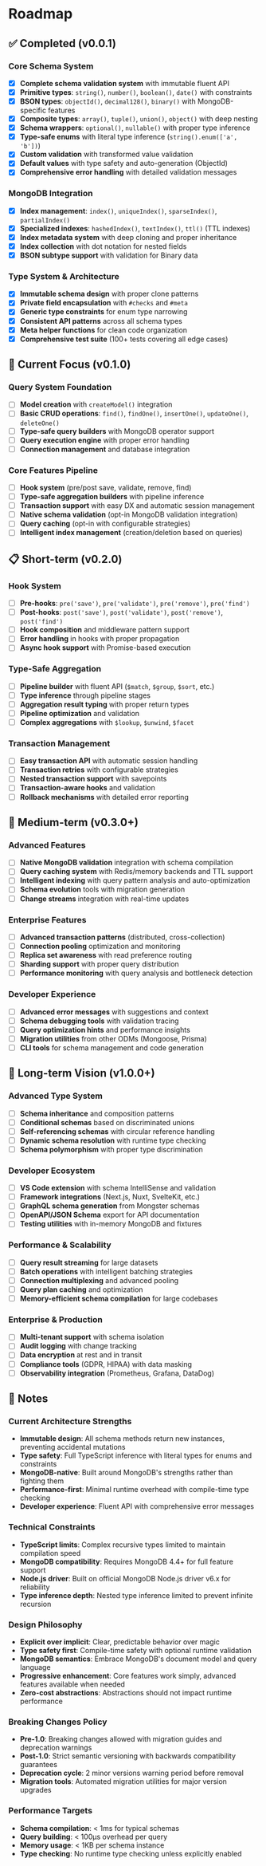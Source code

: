 # Roadmap

## ✅ Completed (v0.0.1)

### Core Schema System
- [x] **Complete schema validation system** with immutable fluent API
- [x] **Primitive types**: `string()`, `number()`, `boolean()`, `date()` with constraints
- [x] **BSON types**: `objectId()`, `decimal128()`, `binary()` with MongoDB-specific features
- [x] **Composite types**: `array()`, `tuple()`, `union()`, `object()` with deep nesting
- [x] **Schema wrappers**: `optional()`, `nullable()` with proper type inference
- [x] **Type-safe enums** with literal type inference (`string().enum(['a', 'b'])`)
- [x] **Custom validation** with transformed value validation
- [x] **Default values** with type safety and auto-generation (ObjectId)
- [x] **Comprehensive error handling** with detailed validation messages

### MongoDB Integration
- [x] **Index management**: `index()`, `uniqueIndex()`, `sparseIndex()`, `partialIndex()`
- [x] **Specialized indexes**: `hashedIndex()`, `textIndex()`, `ttl()` (TTL indexes)
- [x] **Index metadata system** with deep cloning and proper inheritance
- [x] **Index collection** with dot notation for nested fields
- [x] **BSON subtype support** with validation for Binary data

### Type System & Architecture
- [x] **Immutable schema design** with proper clone patterns
- [x] **Private field encapsulation** with `#checks` and `#meta`
- [x] **Generic type constraints** for enum type narrowing
- [x] **Consistent API patterns** across all schema types
- [x] **Meta helper functions** for clean code organization
- [x] **Comprehensive test suite** (100+ tests covering all edge cases)

## 🚧 Current Focus (v0.1.0)

### Query System Foundation
- [ ] **Model creation** with `createModel()` integration
- [ ] **Basic CRUD operations**: `find()`, `findOne()`, `insertOne()`, `updateOne()`, `deleteOne()`
- [ ] **Type-safe query builders** with MongoDB operator support
- [ ] **Query execution engine** with proper error handling
- [ ] **Connection management** and database integration

### Core Features Pipeline
- [ ] **Hook system** (pre/post save, validate, remove, find)
- [ ] **Type-safe aggregation builders** with pipeline inference
- [ ] **Transaction support** with easy DX and automatic session management
- [ ] **Native schema validation** (opt-in MongoDB validation integration)
- [ ] **Query caching** (opt-in with configurable strategies)  
- [ ] **Intelligent index management** (creation/deletion based on queries)

## 📋 Short-term (v0.2.0)

### Hook System
- [ ] **Pre-hooks**: `pre('save')`, `pre('validate')`, `pre('remove')`, `pre('find')`
- [ ] **Post-hooks**: `post('save')`, `post('validate')`, `post('remove')`, `post('find')`
- [ ] **Hook composition** and middleware pattern support
- [ ] **Error handling** in hooks with proper propagation
- [ ] **Async hook support** with Promise-based execution

### Type-Safe Aggregation
- [ ] **Pipeline builder** with fluent API (`$match`, `$group`, `$sort`, etc.)
- [ ] **Type inference** through pipeline stages
- [ ] **Aggregation result typing** with proper return types
- [ ] **Pipeline optimization** and validation
- [ ] **Complex aggregations** with `$lookup`, `$unwind`, `$facet`

### Transaction Management
- [ ] **Easy transaction API** with automatic session handling
- [ ] **Transaction retries** with configurable strategies
- [ ] **Nested transaction support** with savepoints
- [ ] **Transaction-aware hooks** and validation
- [ ] **Rollback mechanisms** with detailed error reporting

## 🎯 Medium-term (v0.3.0+)

### Advanced Features
- [ ] **Native MongoDB validation** integration with schema compilation
- [ ] **Query caching system** with Redis/memory backends and TTL support
- [ ] **Intelligent indexing** with query pattern analysis and auto-optimization
- [ ] **Schema evolution** tools with migration generation
- [ ] **Change streams** integration with real-time updates

### Enterprise Features  
- [ ] **Advanced transaction patterns** (distributed, cross-collection)
- [ ] **Connection pooling** optimization and monitoring
- [ ] **Replica set awareness** with read preference routing
- [ ] **Sharding support** with proper query distribution
- [ ] **Performance monitoring** with query analysis and bottleneck detection

### Developer Experience
- [ ] **Advanced error messages** with suggestions and context
- [ ] **Schema debugging tools** with validation tracing
- [ ] **Query optimization hints** and performance insights
- [ ] **Migration utilities** from other ODMs (Mongoose, Prisma)
- [ ] **CLI tools** for schema management and code generation

## 🚀 Long-term Vision (v1.0.0+)

### Advanced Type System
- [ ] **Schema inheritance** and composition patterns
- [ ] **Conditional schemas** based on discriminated unions
- [ ] **Self-referencing schemas** with circular reference handling
- [ ] **Dynamic schema resolution** with runtime type checking
- [ ] **Schema polymorphism** with proper type discrimination

### Developer Ecosystem
- [ ] **VS Code extension** with schema IntelliSense and validation
- [ ] **Framework integrations** (Next.js, Nuxt, SvelteKit, etc.)
- [ ] **GraphQL schema generation** from Mongster schemas
- [ ] **OpenAPI/JSON Schema** export for API documentation
- [ ] **Testing utilities** with in-memory MongoDB and fixtures

### Performance & Scalability
- [ ] **Query result streaming** for large datasets
- [ ] **Batch operations** with intelligent batching strategies
- [ ] **Connection multiplexing** and advanced pooling
- [ ] **Query plan caching** and optimization
- [ ] **Memory-efficient schema compilation** for large codebases

### Enterprise & Production
- [ ] **Multi-tenant support** with schema isolation
- [ ] **Audit logging** with change tracking
- [ ] **Data encryption** at rest and in transit
- [ ] **Compliance tools** (GDPR, HIPAA) with data masking
- [ ] **Observability integration** (Prometheus, Grafana, DataDog)

## 📝 Notes

### Current Architecture Strengths
- **Immutable design**: All schema methods return new instances, preventing accidental mutations
- **Type safety**: Full TypeScript inference with literal types for enums and constraints
- **MongoDB-native**: Built around MongoDB's strengths rather than fighting them
- **Performance-first**: Minimal runtime overhead with compile-time type checking
- **Developer experience**: Fluent API with comprehensive error messages

### Technical Constraints
- **TypeScript limits**: Complex recursive types limited to maintain compilation speed
- **MongoDB compatibility**: Requires MongoDB 4.4+ for full feature support
- **Node.js driver**: Built on official MongoDB Node.js driver v6.x for reliability
- **Type inference depth**: Nested type inference limited to prevent infinite recursion

### Design Philosophy
- **Explicit over implicit**: Clear, predictable behavior over magic
- **Type safety first**: Compile-time safety with optional runtime validation
- **MongoDB semantics**: Embrace MongoDB's document model and query language
- **Progressive enhancement**: Core features work simply, advanced features available when needed
- **Zero-cost abstractions**: Abstractions should not impact runtime performance

### Breaking Changes Policy
- **Pre-1.0**: Breaking changes allowed with migration guides and deprecation warnings
- **Post-1.0**: Strict semantic versioning with backwards compatibility guarantees
- **Deprecation cycle**: 2 minor versions warning period before removal
- **Migration tools**: Automated migration utilities for major version upgrades

### Performance Targets
- **Schema compilation**: < 1ms for typical schemas
- **Query building**: < 100μs overhead per query
- **Memory usage**: < 1KB per schema instance
- **Type checking**: No runtime type checking unless explicitly enabled